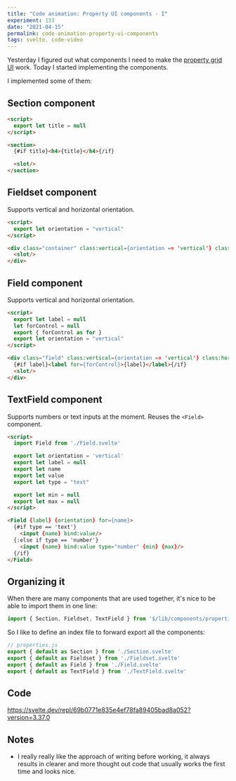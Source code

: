 ```yaml
---
title: "Code animation: Property UI components - I"
experiment: 133
date: "2021-04-15"
permalink: code-animation-property-ui-components
tags: svelte, code-video
---
```


Yesterday I figured out what components I need to make the [property grid UI](/posts/property-ui-dsl) work. Today I started implementing the components.

I implemented some of them:

## Section component

```html
<script>
  export let title = null
</script>

<section>
  {#if title}<h4>{title}</h4>{/if}

  <slot/>
</section>
```

## Fieldset component

Supports vertical and horizontal orientation.

```html
<script>
  export let orientation = "vertical"
</script>

<div class="container" class:vertical={orientation == 'vertical'} class:horizontal={orientation == 'horizontal'}>
  <slot/>
</div>
```

## Field component

Supports vertical and horizontal orientation.

```html
<script>
  export let label = null
  let forControl = null
  export { forControl as for }
  export let orientation = "vertical"
</script>

<div class="field" class:vertical={orientation == 'vertical'} class:horizontal={orientation == 'horizontal'} >
  {#if label}<label for={forControl}>{label}</label>{/if}
  <slot/>
</div>
```

## TextField component

Supports numbers or text inputs at the moment. Reuses the `<Field>` component.

```html
<script>
  import Field from './Field.svelte'

  export let orientation = 'vertical'
  export let label = null
  export let name
  export let value
  export let type = "text"

  export let min = null
  export let max = null
</script>

<Field {label} {orientation} for={name}>
  {#if type == 'text'}
    <input {name} bind:value/>
  {:else if type == 'number'}
    <input {name} bind:value type="number" {min} {max}/>
  {/if}
</Field>
```

## Organizing it

When there are many components that are used together, it's nice to be able to import them in one line:

```javascript
import { Section, Fieldset, TextField } from '$/lib/components/properties'
```

So I like to define an index file to forward export all the components:

```javascript
// properties.js
export { default as Section } from './Section.svelte'
export { default as Fieldset } from './Fieldset.svelte'
export { default as Field } from './Field.svelte'
export { default as TextField } from './TextField.svelte'
```

## Code

https://svelte.dev/repl/69b0771e835e4ef78fa89405bad8a052?version=3.37.0

## Notes

- I really really like the approach of writing before working, it always results in clearer and more thought out code that usually works the first time and looks nice.
